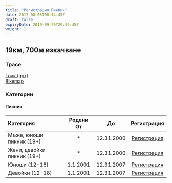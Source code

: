 ```yaml
---
title: "Регистрация Пикник"
date: 2017-08-05T08:14:45Z
draft: false
expiryDate: 2019-09-20T20:59:45Z
weight: 1
---
```


## 19км, 700м изкачване
### Трасе  
[Трак (gpx)](https://drive.google.com/file/d/1mtRZ3nVulS3SvMtFwTIgwJzj0ww0W7Sr/view?usp=sharing)  
[Bikemap]()  


### Категории
#### Пикник
Категория         | Родени От |      До   | Регистрация     
:-----------------|:---------:|:---------:|:-----------:
 Мъже, юноши пикник (19+)  |     *     | 12.31.2000| [Регистрация](http://www.veloclubmammut.com/murgash-picnic-reg)
 Жени, девойки пикник  (19+) |     *     | 12.31.2000| [Регистрация](http://www.veloclubmammut.com/murgash-picnic-reg)
 Юноши (12-18)  | 1.1.2001  | 12.31.2007| [Регистрация](http://www.veloclubmammut.com/murgash-picnic-reg)
 Девойки (12-18)| 1.1.2001  | 12.31.2007| [Регистрация](http://www.veloclubmammut.com/murgash-picnic-reg)


